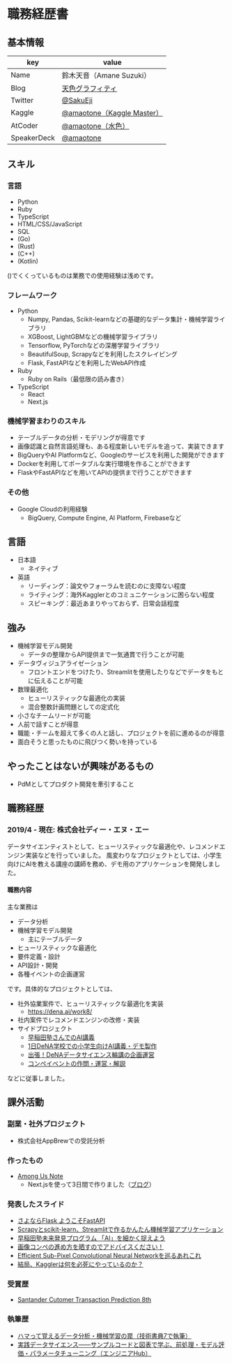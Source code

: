 # 職務経歴書

## 基本情報

|key|value|
|---|-----|
|Name|鈴木天音（Amane Suzuki）|
|Blog|[天色グラフィティ](https://amalog.hateblo.jp)|
|Twitter|[@SakuEji](https://twitter.com/SakuEji)|
|Kaggle|[@amaotone（Kaggle Master）](https://kaggle.com/amaotone)|
|AtCoder|[@amaotone（水色）](https://atcoder.jp/users/amaotone)
|SpeakerDeck|[@amaotone](https://speakerdeck.com/amaotone)|

## スキル
### 言語

- Python
- Ruby
- TypeScript
- HTML/CSS/JavaScript
- SQL
- (Go)
- (Rust)
- (C++)
- (Kotlin)

()でくくっているものは業務での使用経験は浅めです。

### フレームワーク

- Python
  - Numpy, Pandas, Scikit-learnなどの基礎的なデータ集計・機械学習ライブラリ
  - XGBoost, LightGBMなどの機械学習ライブラリ
  - Tensorflow, PyTorchなどの深層学習ライブラリ
  - BeautifulSoup, Scrapyなどを利用したスクレイピング
  - Flask, FastAPIなどを利用したWebAPI作成
- Ruby
  - Ruby on Rails（最低限の読み書き）
- TypeScript
  - React
  - Next.js

### 機械学習まわりのスキル

- テーブルデータの分析・モデリングが得意です
- 画像認識と自然言語処理も、ある程度新しいモデルを追って、実装できます
- BigQueryやAI Platformなど、Googleのサービスを利用した開発ができます
- Dockerを利用してポータブルな実行環境を作ることができます
- FlaskやFastAPIなどを用いてAPIの提供まで行うことができます

### その他

- Google Cloudの利用経験
  - BigQuery, Compute Engine, AI Platform, Firebaseなど

## 言語

- 日本語
  - ネイティブ
- 英語
  - リーディング：論文やフォーラムを読むのに支障ない程度
  - ライティング：海外Kagglerとのコミュニケーションに困らない程度
  - スピーキング：最近あまりやっておらず、日常会話程度

## 強み

- 機械学習モデル開発
  - データの整理からAPI提供まで一気通貫で行うことが可能
- データヴィジュアライゼーション
  - フロントエンドをつけたり、Streamlitを使用したりなどでデータをもとに伝えることが可能
- 数理最適化
  - ヒューリスティックな最適化の実装
  - 混合整数計画問題としての定式化
- 小さなチームリードが可能
- 人前で話すことが得意
- 職能・チームを超えて多くの人と話し、プロジェクトを前に進めるのが得意
- 面白そうと思ったものに飛びつく勢いを持っている

## やったことはないが興味があるもの

- PdMとしてプロダクト開発を牽引すること

## 職務経歴

### 2019/4 - 現在: 株式会社ディー・エヌ・エー

データサイエンティストとして、ヒューリスティックな最適化や、レコメンドエンジン実装などを行っていました。
風変わりなプロジェクトとしては、小学生向けにAIを教える講座の講師を務め、デモ用のアプリケーションを開発しました。

#### 職務内容

主な業務は

- データ分析
- 機械学習モデル開発
  - 主にテーブルデータ
- ヒューリスティックな最適化
- 要件定義・設計
- API設計・開発
- 各種イベントの企画運営

です。具体的なプロジェクトとしては、

- 社外協業案件で、ヒューリスティックな最適化を実装
  - https://dena.ai/work8/
- 社内案件でレコメンドエンジンの改修・実装
- サイドプロジェクト
  - [早稲田塾さんでのAI講義](https://twitter.com/wasedajuku1979/status/1295299970170384384?s=20)
  - [1日DeNA学校での小学生向けAI講義・デモ製作](https://dena.ai/news/201912-dena-1day-school/)
  - [出張！DeNAデータサイエンス輪講の企画運営](https://www.youtube.com/watch?v=c4n7_fWLALs)
  - [コンペイベントの作問・運営・解説](https://dena-ai.connpass.com/event/195490/)

などに従事しました。

## 課外活動

### 副業・社外プロジェクト

- 株式会社AppBrewでの受託分析

### 作ったもの

- [Among Us Note](https://aunote.site)
  - Next.jsを使って3日間で作りました（[ブログ](https://amalog.hateblo.jp/entry/among-us-note-dev)）

### 発表したスライド

- [さよならFlask ようこそFastAPI](https://speakerdeck.com/amaotone/goodbye-flask-welcome-fastapi)
- [Scrapyとscikit-learn、Streamlitで作るかんたん機械学習アプリケーション](https://speakerdeck.com/amaotone/making-ml-app-with-scrapy-scikit-learn-and-streamlit)
- [早稲田塾未来発見プログラム 「AI」を細かく捉えよう](https://speakerdeck.com/amaotone/wasedajuku-super-ai-program)
- [画像コンペの進め方を晒すのでアドバイスください！](https://speakerdeck.com/amaotone/my-pipeline-for-image-competitions)
- [Efficient Sub-Pixel Convolutional Neural Networkを巡るあれこれ](https://speakerdeck.com/amaotone/sub-pixel-convolution)
- [結局、Kagglerは何を必死にやっているのか？](https://speakerdeck.com/amaotone/what-is-kaggle)

### 受賞歴

- [Santander Cutomer Transaction Prediction 8th](https://www.kaggle.com/c/santander-customer-transaction-prediction)

### 執筆歴

- [ハマって覚えるデータ分析・機械学習の罠（技術書典7で執筆）](https://booth.pm/ja/items/1573436)
- [実践データサイエンス――サンプルコードと図表で学ぶ、前処理・モデル評価・パラメータチューニング（エンジニアHub）](https://eh-career.com/engineerhub/entry/2019/09/10/103000)
